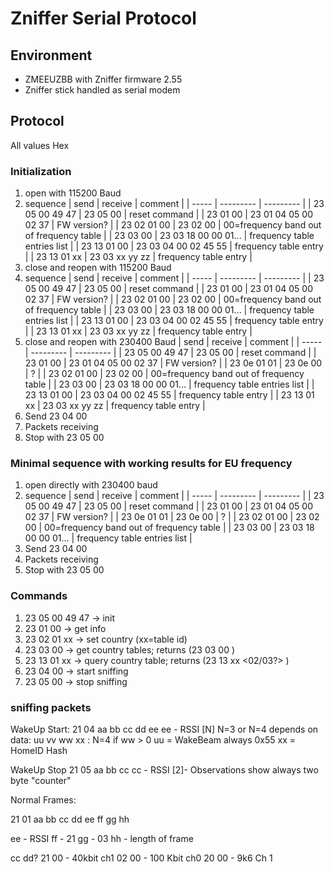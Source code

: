 # Zniffer Serial Protocol
## Environment
- ZMEEUZBB with Zniffer firmware 2.55
- Zniffer stick handled as serial modem
## Protocol
All values Hex
### Initialization
1. open with 115200 Baud
2. sequence
| send              | receive               | comment                                   |
| -----             | ---------             | ---------                                 |
| 23 05 00 49 47    | 23 05 00              | reset command                             |
| 23 01 00          | 23 01 04 05 00 02 37  | FW version?                               |
| 23 02 01 00       | 23 02 00              | 00=frequency band out of frequency table  |
| 23 03 00          | 23 03 18 00 00 01...  | frequency table entries list              |
| 23 13 01 00       | 23 03 04 00 02 45 55  | frequency table entry                     |
| 23 13 01 xx       | 23 03 xx yy zz        | frequency table entry                     |
3. close and reopen with 115200 Baud
4. sequence
| send              | receive               | comment                                   |
| -----             | ---------             | ---------                                 |
| 23 05 00 49 47    | 23 05 00              | reset command                             |
| 23 01 00          | 23 01 04 05 00 02 37  | FW version?                               |
| 23 02 01 00       | 23 02 00              | 00=frequency band out of frequency table  |
| 23 03 00          | 23 03 18 00 00 01...  | frequency table entries list              |
| 23 13 01 00       | 23 03 04 00 02 45 55  | frequency table entry                     |
| 23 13 01 xx       | 23 03 xx yy zz        | frequency table entry                     |
4. close and reopen with 230400 Baud
| send              | receive               | comment                                   |
| -----             | ---------             | ---------                                 |
| 23 05 00 49 47    | 23 05 00              | reset command                             |
| 23 01 00          | 23 01 04 05 00 02 37  | FW version?                               |
| 23 0e 01 01       | 23 0e 00              | ?                                         |
| 23 02 01 00       | 23 02 00              | 00=frequency band out of frequency table  |
| 23 03 00          | 23 03 18 00 00 01...  | frequency table entries list              |
| 23 13 01 00       | 23 03 04 00 02 45 55  | frequency table entry                     |
| 23 13 01 xx       | 23 03 xx yy zz        | frequency table entry                     |
5. Send 23 04 00
6. Packets receiving
7. Stop with 23 05 00

### Minimal sequence with working results for EU frequency
1. open directly with 230400 baud
2. sequence
| send              | receive               | comment                                   |
| -----             | ---------             | ---------                                 |
| 23 05 00 49 47    | 23 05 00              | reset command                             |
| 23 01 00          | 23 01 04 05 00 02 37  | FW version?                               |
| 23 0e 01 01       | 23 0e 00              | ?                                         |
| 23 02 01 00       | 23 02 00              | 00=frequency band out of frequency table  |
| 23 03 00          | 23 03 18 00 00 01...  | frequency table entries list              |
3. Send 23 04 00
4. Packets receiving
5. Stop with 23 05 00

### Commands
1. 23 05 00 49 47 -> init
2. 23 01 00 -> get info
3. 23 02 01 xx -> set country (xx=table id)
4. 23 03 00 -> get country tables; returns (23 03 <length> 00 <tables>)
5. 23 13 01 xx -> query country table; returns (23 13 <length> xx <02/03?> <regioncode>)
6. 23 04 00 -> start sniffing
7. 23 05 00 -> stop sniffing

### sniffing packets

WakeUp Start:
21 04 aa bb cc dd ee <data>
ee - RSSI
<data>[N] N=3 or N=4 depends on data: uu vv ww xx : N=4 if ww > 0
     uu = WakeBeam always 0x55
     xx = HomeID Hash

WakeUp Stop
21 05 aa bb cc <data>
cc - RSSI
<data>[2]- Observations show always two byte "counter"

Normal Frames:

21 01 aa bb cc dd ee ff gg hh <frame>

ee - RSSI
ff - 21
gg - 03
hh - length of frame

cc dd?
21 00 - 40kbit ch1
02 00 - 100 Kbit ch0
20 00 - 9k6 Ch 1
